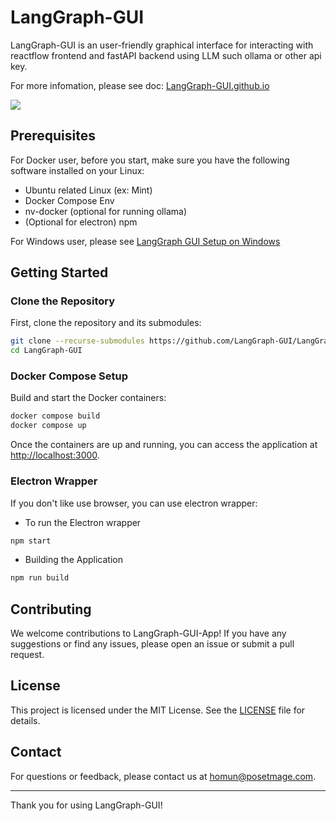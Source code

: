 # LangGraph-GUI

LangGraph-GUI is an user-friendly graphical interface for interacting with reactflow frontend and fastAPI backend using LLM such ollama or other api key.

For more infomation, please see doc: [LangGraph-GUI.github.io](https://LangGraph-GUI.github.io)

![](https://langgraph-gui.github.io/cover.webp)

## Prerequisites

For Docker user, before you start, make sure you have the following software installed on your Linux:

- Ubuntu related Linux (ex: Mint)
- Docker Compose Env
- nv-docker (optional for running ollama)
- (Optional for electron) npm

For Windows user, please see [LangGraph GUI Setup on Windows](https://langgraph-gui.github.io/Others/Windows)

## Getting Started

### Clone the Repository

First, clone the repository and its submodules:

```bash
git clone --recurse-submodules https://github.com/LangGraph-GUI/LangGraph-GUI.git
cd LangGraph-GUI
```

### Docker Compose Setup

Build and start the Docker containers:

```bash
docker compose build
docker compose up
```

Once the containers are up and running, you can access the application at [http://localhost:3000](http://localhost:3000).

### Electron Wrapper

If you don't like use browser, you can use electron wrapper:

- To run the Electron wrapper

```bash
npm start
```

- Building the Application

```bash
npm run build
```

## Contributing

We welcome contributions to LangGraph-GUI-App! If you have any suggestions or find any issues, please open an issue or submit a pull request.

## License

This project is licensed under the MIT License. See the [LICENSE](LICENSE) file for details.

## Contact

For questions or feedback, please contact us at [homun@posetmage.com](mailto:homun@posetmage.com).

---

Thank you for using LangGraph-GUI!
